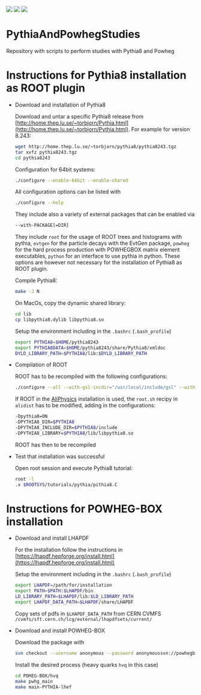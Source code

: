 [![](https://img.shields.io/github/license/DmesonAnalysers/DmesonAnalysis?color=blue)](https://github.com/DmesonAnalysers/DmesonAnalysis/blob/master/LICENSE)
![](https://img.shields.io/github/languages/count/DmesonAnalysers/DmesonAnalysis?color=green)
![](https://img.shields.io/github/last-commit/DmesonAnalysers/DmesonAnalysis?color=red)

# PythiaAndPowhegStudies
Repository with scripts to perform studies with Pythia8 and Powheg

# Instructions for Pythia8 installation as ROOT plugin
- Download and installation of Pythia8

  Download and untar a specific Pythia8 release from [http://home.thep.lu.se/~torbjorn/Pythia.html](http://home.thep.lu.se/~torbjorn/Pythia.html). For example for version 8.243:
  
  ```bash
  wget http://home.thep.lu.se/~torbjorn/pythia8/pythia8243.tgz
  tar xvfz pythia8243.tgz
  cd pythia8243
  ```
  
  Configuration for 64bit systems:
  
  ```bash
  ./configure --enable-64bit --enable-shared
  ```
  
  All configuration options can be listed with
  
  ```bash
  ./configure --help
  ```
  
  They include also a variety of external packages that can be enabled via
  
  ```bash
  --with-PACKAGE[=DIR]
  ```
  
  They include ```root``` for the usage of ROOT trees and histograms with pythia, ```evtgen``` for the particle decays with the EvtGen package, ```powheg``` for the hard process production with POWHEGBOX matrix element executables, ```python``` for an interface to use pythia in python. 
  These options are however not necessary for the installation of Pythia8 as ROOT plugin.
  
  Compile Pythia8:
  ```bash
  make -J N
  ```
  
  On MacOs, copy the dynamic shared library:
  ```bash
  cd lib
  cp libpythia8.dylib libpythia8.so
  ```
  
  Setup the environment including in the ```.bashrc``` (```.bash_profile```)
  
  ```bash
  export PYTHIA8=$HOME/pythia8243
  export PYTHIA8DATA=$HOME/pythia8243/share/Pythia8/xmldoc
  DYLD_LIBRARY_PATH=$PYTHIA8/lib:$DYLD_LIBRARY_PATH
  ```
  
- Compilation of ROOT

  ROOT has to be recompiled with the following configurations:
  
  ```bash
  ./configure --all --with-gsl-incdir="/usr/local/include/gsl" --with-gsl-libdir="/usr/local/lib" --enable-pythia8 --with-pythia8-incdir=$PYTHIA8/include --with-pythia8-libdir=$PYTHIA8/lib
  ```
  
  If ROOT in the [AliPhysics](https://github.com/alisw/AliPhysics) installation is used, the ```root.sh``` recipy in ```alidist``` has to be modified, adding in the configurations:
  ```bash
  -Dpythia8=ON                                                                     \
  -DPYTHIA8_DIR=$PYTHIA8                                                           \
  -DPYTHIA8_INCLUDE_DIR=$PYTHIA8/include                                           \
  -DPYTHIA8_LIBRARY=$PYTHIA8/lib/libpythia8.so                                     \
  ```
  
  ROOT has then to be recompiled
  
- Test that installation was successful
  
  Open root session and execute Pythia8 tutorial:

  ```bash
  root -l
  .x $ROOTSYS/tutorials/pythia/pithia8.C
  ```

# Instructions for POWHEG-BOX installation
- Download and install LHAPDF

  For the installation follow the instructions in [https://lhapdf.hepforge.org/install.html](https://lhapdf.hepforge.org/install.html)
  
  Setup the environment including in the ```.bashrc``` (```.bash_profile```)
  
  ```bash
  export LHAPDF=/path/for/installation
  export PATH=$PATH:$LHAPDF/bin
  LD_LIBRARY_PATH=$LHAPDF/lib:$LD_LIBRARY_PATH
  export LHAPDF_DATA_PATH=$LHAPDF/share/LHAPDF
  ```
  
  Copy sets of pdfs in ```$LHAPDF_DATA_PATH``` from CERN CVMFS ```/cvmfs/sft.cern.ch/lcg/external/lhapdfsets/current/```
  
- Download and install POWHEG-BOX
  
  Download the package with
  ```bash
  svn checkout --username anonymous --password anonymoussvn://powhegbox.mib.infn.it/trunk/POWHEG-BOX  
  ```
  
  Install the desired process (heavy quarks ```hvq``` in this case)
  ```bash
  cd POHEG-BOX/hvq
  make pwhg_main
  make main-PYTHIA-lhef
  ```
